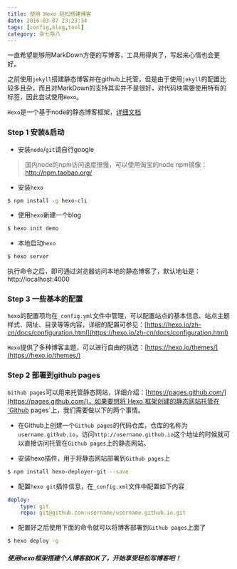```yaml
---
title: 使用 Hexo 轻松搭建博客
date: 2016-03-07 23:23:34
tags: [config,blog,tool]
category: 杂七杂八
---
```


一直希望能够用MarkDown方便的写博客，工具用得爽了，写起来心情也会更好。

之前使用`jekyll`搭建静态博客并在github上托管，但是由于使用`jekyll`的配置比较多且杂，而且对MarkDown的支持其实并不是很好，对代码块需要使用特有的标签，因此尝试使用`Hexo`。

`Hexo`是一个基于node的静态博客框架，[详细文档](https://hexo.io/zh-cn/docs/)

### Step 1 安装&启动
* 安装`node`/`git`请自行google
> 国内node的npm访问速度很慢，可以使用淘宝的node npm镜像：http://npm.taobao.org/

* 安装`hexo`
``` bash
$ npm install -g hexo-cli
```

* 使用`hexo`新建一个blog
``` bash
$ hexo init demo
```

* 本地启动`hexo`
``` bash
$ hexo server
```
执行命令之后，即可通过浏览器访问本地的静态博客了，默认地址是：http://localhost:4000

### Step 3 一些基本的配置
`hexo`的配置项均在`_config.yml`文件中管理，可以配置站点的基本信息、站点主题样式、网址、目录等等内容，详细的配置可参见：[https://hexo.io/zh-cn/docs/configuration.html](https://hexo.io/zh-cn/docs/configuration.html)

`Hexo`提供了多种博客主题，可以进行自由的挑选：[https://hexo.io/themes/](https://hexo.io/themes/)


### Step 2 部署到github pages
`Github pages`可以用来托管静态网站，详细介绍：[https://pages.github.com/](https://pages.github.com/)，如果要想将`Hexo`框架创建的静态网站托管在`Github pages`上，我们需要做以下的两个事情。

* 在Github上创建一个`Github pages`的代码仓库，仓库的名称为`username.github.io`，访问`http://username.github.io`这个地址的时候就可以直接访问托管在`Github pages`上的静态网站。

* 安装hexo插件，用于将静态网站部署到`Github pages`上
``` bash
$ npm install hexo-deployer-git --save
```

* 配置`hexo git`插件信息，在`_config.xml`文件中配置如下内容
``` yaml
deploy:
    type: git
    repo: git@github.com:username/username.github.io.git
```

* 配置好之后使用下面的命令就可以将博客部署到`Github pages`上面了
``` bash
$ hexo deploy -g
```

##### 使用hexo框架搭建个人博客就OK了，开始享受轻松写博客吧！



